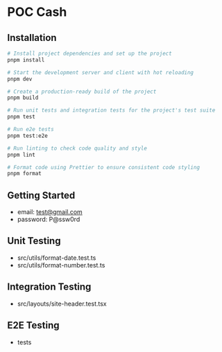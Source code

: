 # POC Cash

## Installation

```bash
# Install project dependencies and set up the project
pnpm install

# Start the development server and client with hot reloading
pnpm dev

# Create a production-ready build of the project
pnpm build

# Run unit tests and integration tests for the project's test suite
pnpm test

# Run e2e tests
pnpm test:e2e

# Run linting to check code quality and style
pnpm lint

# Format code using Prettier to ensure consistent code styling
pnpm format
```

## Getting Started

- email: test@gmail.com
- password: P@ssw0rd

## Unit Testing

- src/utils/format-date.test.ts
- src/utils/format-number.test.ts

## Integration Testing

- src/layouts/site-header.test.tsx

## E2E Testing

- tests
